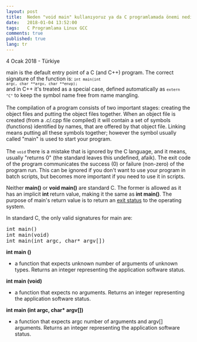 ```yaml
---
layout: post
title:  Neden "void main" kullanıyoruz ya da C programlamada önemi nedir?
date:   2018-01-04 13:52:00
tags:   C Programlama Linux GCC
comments: true
published: true
lang: tr
---
```

 

<p class="meta">4 Ocak 2018 - Türkiye</p>

<span class="ui_qtext_rendered_qtext">main is the default entry point of a C (and C++) program. The correct signature of the function is: <code class="prettyprint inline"><code class="language-cpp">int main(int argc, char **argv, char **envp);</code></code><br />and in C++ it&#039;s treated as a special case, defined automatically as <code class="prettyprint inline"><code class="language-cpp">extern &quot;C&quot;</code></code> to keep the symbol name free from name mangling.<br /><br />The compilation of a program consists of two important stages: creating the object files and putting the object files together. When an object file is created (from a .c/.cpp file compiled) it will contain a set of symbols (functions) identified by names, that are offered by that object file. Linking means putting all these symbols together; however the symbol usually called &quot;main&quot; is used to start your program.<br /><br />The <code class="prettyprint inline"><code class="language-cpp">void</code></code> there is a mistake that is ignored by the C language, and it means, usually &quot;returns 0&quot; (the standard leaves this undefined, afaik). The exit code of the program communicates the success (0) or failure (non-zero) of the program run. This can be ignored if you don&#039;t want to use your program in batch scripts, but becomes more important if you need to use it in scripts.</span>


<p class="ui_qtext_para">Neither<b> main()</b> or <b>void main()</b> are standard C. The former is allowed as it has an implicit <b>int </b>return value, making it the same as<b> int main()</b>. The purpose of main&#039;s return value is to return an <span class="qlink_container"><a href="http://en.wikipedia.org/wiki/Exit_status" rel="noopener nofollow" target="_blank" onclick="return Q.openUrl(this, 65849570);" class="external_link" data-qt-tooltip="wikipedia.org">exit status</a></span> to the operating system.</p><p class="ui_qtext_para">In standard C, the only valid signatures for main are:</p><pre class="prettyprint linenums">int main()
int main(void)
int main(int argc, char* argv[])
</pre><p class="ui_qtext_para"><b>int main ()</b></p><ul><li>a function that expects unknown number of arguments of unknown types. Returns an integer representing the application software status.</li></ul><p class="ui_qtext_para"><b>int main (void)</b></p><ul><li>a function that expects no arguments. Returns an integer representing the application software status.</li></ul><p class="ui_qtext_para"><b>int main (int argc, char* argv[])</b></p><ul><li>a function that expects argc number of arguments and argv[] arguments. Returns an integer representing the application software status.</li></ul>

